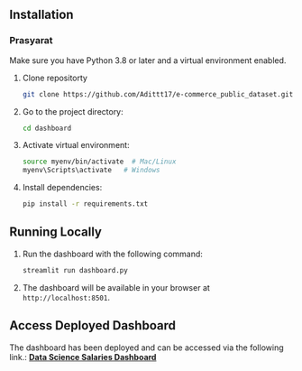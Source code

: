 ## Installation
### Prasyarat
Make sure you have Python 3.8 or later and a virtual environment enabled.

1. Clone repositorty
   ```bash
   git clone https://github.com/Adittt17/e-commerce_public_dataset.git
   ```
2. Go to the project directory:
   ```bash
   cd dashboard
   ```
3. Activate virtual environment:
   ```bash
   source myenv/bin/activate  # Mac/Linux
   myenv\Scripts\activate   # Windows
   ```
4. Install dependencies:
   ```bash
   pip install -r requirements.txt
   ```

## Running Locally
1. Run the dashboard with the following command:
   ```bash
   streamlit run dashboard.py
   ```
2. The dashboard will be available in your browser at `http://localhost:8501`.

## Access Deployed Dashboard
The dashboard has been deployed and can be accessed via the following link.:
[**Data Science Salaries Dashboard**](https://ecommerce-customer-analysis.streamlit.app/)
